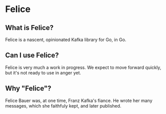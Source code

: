 # Felice
## What is Felice?
Felice is a nascent, opinionated Kafka library for Go, in Go. 

## Can I use Felice?
Felice is very much a work in progress.  We expect to move forward quickly, but it's not ready to use in anger yet.

## Why "Felice"?
Felice Bauer was, at one time, Franz Kafka's fiance.  He wrote her many messages, which she faithfuly kept, and later published.

